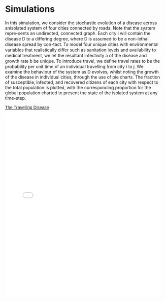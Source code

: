 Simulations
===========

In this simulation, we consider the stochastic evolution of a disease across anisolated system of four cities connected by roads. Note that the system repre-sents an undirected, connected graph. Each city i will contain the disease D to a diﬀering degree, where D is assumed to be a non-lethal disease spread by con-tact. To model four unique cities with environmental variables that realistically diﬀer such as sanitation levels and availability to medical treatment, we let the resultant infectivity a of the disease and growth rate b be unique. To introduce travel, we deﬁne travel rates to be the probability per unit time of an individual travelling from city i to j. We examine the behaviour of the system as D evolves, whilst noting the growth of the disease in individual cities, through the use of pie charts. The fraction of susceptible, infected, and recovered citizens of each city with respect to the total population is plotted, with the corresponding proportion for the global population charted to present the state of the isolated system at any time-step.

<p  style=" margin: 12px auto 6px auto; font-family: Helvetica,Arial,Sans-serif; font-style: normal; font-variant: normal; font-weight: normal; font-size: 14px; line-height: normal; font-size-adjust: none; font-stretch: normal; -x-system-font: none; display: block;">   <a title="View The Travelling Disease on Scribd" href="http://www.scribd.com/doc/222780214/The-Travelling-Disease"  style="text-decoration: underline;" >The Travelling Disease</a></p><iframe class="scribd_iframe_embed" src="//www.scribd.com/embeds/222780214/content?start_page=1&view_mode=scroll&access_key=key-8pvpadiie4i28kiwy88&show_recommendations=true" data-auto-height="false" data-aspect-ratio="0.7080062794348508" scrolling="no" id="doc_55496" width="100%" height="600" frameborder="0"></iframe>

